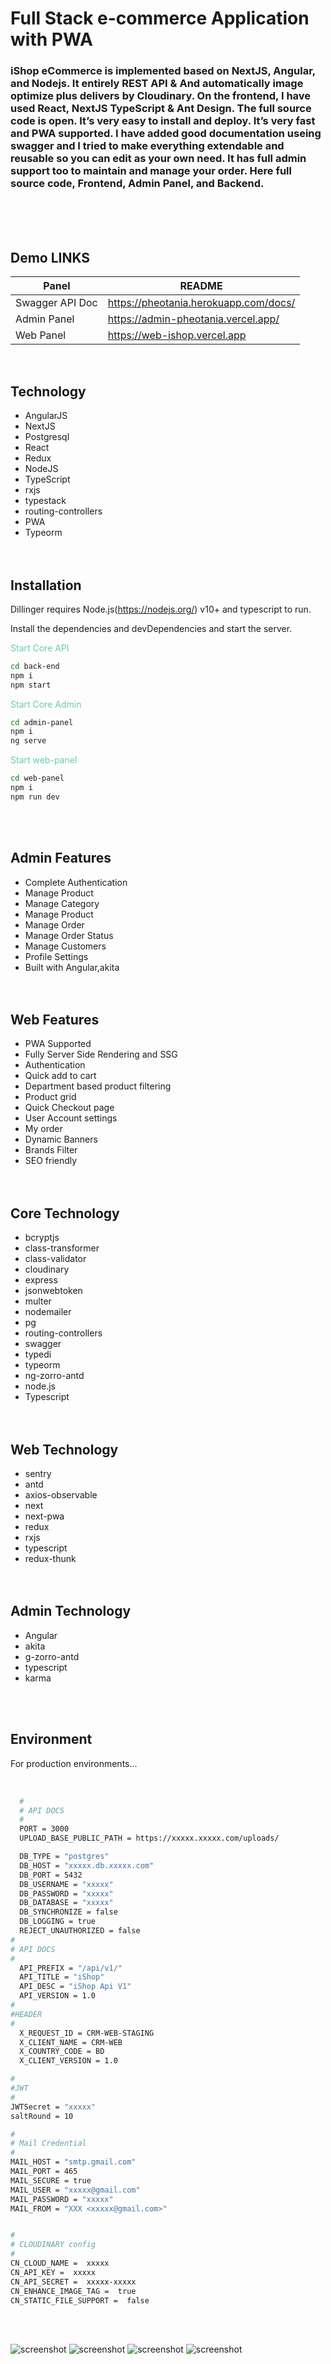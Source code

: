 # Full Stack e-commerce Application with PWA

### iShop eCommerce is implemented based on NextJS, Angular, and Nodejs. It entirely REST API & And automatically image optimize plus delivers by Cloudinary. On the frontend, I have used React, NextJS TypeScript & Ant Design. The full source code is open. It’s very easy to install and deploy. It’s very fast and PWA supported. I have added good documentation useing swagger and I tried to make everything extendable and reusable so you can edit as your own need. It has full admin support too to maintain and manage your order. Here full source code, Frontend, Admin Panel, and Backend.

<br /><br /><br />

## Demo LINKS

| Panel           | README                                |
| --------------- | ------------------------------------- |
| Swagger API Doc | https://pheotania.herokuapp.com/docs/ |
| Admin Panel     | https://admin-pheotania.vercel.app/   |
| Web Panel       | https://web-ishop.vercel.app          |

<br />

## Technology

- AngularJS
- NextJS
- Postgresql
- React
- Redux
- NodeJS
- TypeScript
- rxjs
- typestack
- routing-controllers
- PWA
- Typeorm
  <br /><br /><br />

## Installation

Dillinger requires Node.js(https://nodejs.org/) v10+ and typescript to run.

Install the dependencies and devDependencies and start the server.

<span style="color: MediumAquamarine;">Start Core API</span>

```sh
cd back-end
npm i
npm start
```

<span style="color: MediumAquamarine;">Start Core Admin</span>

```sh
cd admin-panel
npm i
ng serve
```

<span style="color: MediumAquamarine;">Start web-panel</span>

```sh
cd web-panel
npm i
npm run dev
```

<br /><br />

## Admin Features

- Complete Authentication
- Manage Product
- Manage Category
- Manage Product
- Manage Order
- Manage Order Status
- Manage Customers
- Profile Settings
- Built with Angular,akita
  <br /><br /><br />

## Web Features

- PWA Supported
- Fully Server Side Rendering and SSG
- Authentication
- Quick add to cart
- Department based product filtering
- Product grid
- Quick Checkout page
- User Account settings
- My order
- Dynamic Banners
- Brands Filter
- SEO friendly
  <br /><br /><br />

## Core Technology

- bcryptjs
- class-transformer
- class-validator
- cloudinary
- express
- jsonwebtoken
- multer
- nodemailer
- pg
- routing-controllers
- swagger
- typedi
- typeorm
- ng-zorro-antd
- node.js
- Typescript
  <br /><br /><br />

## Web Technology

- sentry
- antd
- axios-observable
- next
- next-pwa
- redux
- rxjs
- typescript
- redux-thunk
  <br /><br /><br />

## Admin Technology

- Angular
- akita
- g-zorro-antd
- typescript
- karma

<br /><br />

## Environment

For production environments...

<br />

```sh
  #
  # API DOCS
  #
  PORT = 3000
  UPLOAD_BASE_PUBLIC_PATH = https://xxxxx.xxxxx.com/uploads/

  DB_TYPE = "postgres"
  DB_HOST = "xxxxx.db.xxxxx.com"
  DB_PORT = 5432
  DB_USERNAME = "xxxxx"
  DB_PASSWORD = "xxxxx"
  DB_DATABASE = "xxxxx"
  DB_SYNCHRONIZE = false
  DB_LOGGING = true
  REJECT_UNAUTHORIZED = false
#
# API DOCS
#
  API_PREFIX = "/api/v1/"
  API_TITLE = "iShop"
  API_DESC = "iShop Api V1"
  API_VERSION = 1.0
#
#HEADER
#
  X_REQUEST_ID = CRM-WEB-STAGING
  X_CLIENT_NAME = CRM-WEB
  X_COUNTRY_CODE = BD
  X_CLIENT_VERSION = 1.0

#
#JWT
#
JWTSecret = "xxxxx"
saltRound = 10

#
# Mail Credential
#
MAIL_HOST = "smtp.gmail.com"
MAIL_PORT = 465
MAIL_SECURE = true
MAIL_USER = "xxxxx@gmail.com"
MAIL_PASSWORD = "xxxxx"
MAIL_FROM = "XXX <xxxxx@gmail.com>"


#
# CLOUDINARY config
#
CN_CLOUD_NAME =  xxxxx
CN_API_KEY =  xxxxx
CN_API_SECRET =  xxxxx-xxxxx
CN_ENHANCE_IMAGE_TAG =  true
CN_STATIC_FILE_SUPPORT =  false
```

<br /><br />

![screenshot](https://github.com/Jobayerdev/ishop/blob/master/screenshot/web.png?raw=true)
![screenshot](https://raw.githubusercontent.com/Jobayerdev/ishop/master/screenshot/admin-2.png)
![screenshot](https://github.com/Jobayerdev/ishop/blob/master/screenshot/admin.png?raw=true)
![screenshot](https://github.com/Jobayerdev/ishop/blob/master/screenshot/swagger.png?raw=true)
